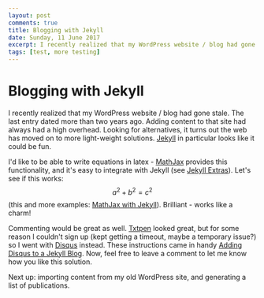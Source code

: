 ```yaml
---
layout: post
comments: true
title: Blogging with Jekyll
date: Sunday, 11 June 2017
excerpt: I recently realized that my WordPress website / blog had gone stale. The last entry dated more than two years ago. Adding content to that site had always had a high overhead. Looking for alternatives, it turns out the web has moved on to more light-weight solutions. Jekyll in particular looks like it could be fun.
tags: [test, more testing]
---
```


# Blogging with Jekyll

I recently realized that my WordPress website / blog had gone stale. The last entry dated more than two years ago. Adding content to that site had always had a high overhead. Looking for alternatives, it turns out the web has moved on to more light-weight solutions. [Jekyll](https://jekyllrb.com/) in particular looks like it could be fun.

I'd like to be able to write equations in latex - [MathJax](https://www.mathjax.org/) provides this functionality, and it's easy to integrate with Jekyll (see [Jekyll Extras](https://jekyllrb.com/docs/extras/)). Let's see if this works: $$a^2 + b^2 = c^2$$ (this and more examples: [MathJax with Jekyll](http://gastonsanchez.com/visually-enforced/opinion/2014/02/16/Mathjax-with-jekyll/)). Brilliant - works like a charm!

Commenting would be great as well. [Txtpen](https://www.txtpen.com/) looked great, but for some reason I couldn't sign up (kept getting a timeout, maybe a temporary issue?) so I went with [Disqus](https://disqus.com) instead. These instructions came in handy [Adding Disqus to a Jekyll Blog](http://sgeos.github.io/jekyll/disqus/2016/02/14/adding-disqus-to-a-jekyll-blog.html). Now, feel free to leave a comment to let me know how you like this solution.

Next up: importing content from my old WordPress site, and generating a list of publications.

